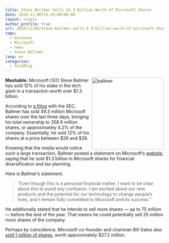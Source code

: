```yaml
---
title: Steve Ballmer Sells $1.3 Billion Worth of Microsoft Shares
date: 2010-11-06T15:43:00+00:00
layout: single
author_profile: true
url: 2010/11/06/steve-ballmer-sells-1-3-billion-worth-of-microsoft-shares/
tags:
  - business
  - Microsoft
  - news
  - Steve Ballmer
lang: en
categories: 
  - TechBlog
---
```

[<img title="ballmer" border="0" alt="ballmer" align="right" src="http://lh6.ggpht.com/_vaUVXcmC3OI/TNVwfh5-9YI/AAAAAAAADE4/B_kbNuiWytc/ballmer_thumb.jpg?imgmax=800" width="229" height="229" />](http://lh4.ggpht.com/_vaUVXcmC3OI/TNVwcQpFDqI/AAAAAAAADE0/WpHGnP4uyr4/s1600-h/ballmer%5B2%5D.jpg)**Mashable:** Microsoft CEO Steve Ballmer has sold 12% of his stake in the tech giant in a transaction worth over $1.3 billion. 

According to [a filing](http://secfilings.com/searchresultswide.aspx?link=1&filingid=7540020) with the SEC, Ballmer has sold 49.3 million Microsoft shares over the last three days, bringing his total ownership to 358.9 million shares, or approximately 4.2% of the company. Essentially, he sold 12% of his shares at a price between $26 and $28.

Knowing that the media would notice such a large transaction, Ballmer posted a statement on Microsoft’s [website](http://www.microsoft.com/presspass/press/2010/nov10/11-05statement.mspx), saying that he sold $1.3 billion in Microsoft shares for financial diversification and tax planning.

Here is Ballmer’s statement:

> “Even though this is a personal financial matter, I want to be clear about this to avoid any confusion. I am excited about our new products and the potential for our technology to change people’s lives, and I remain fully committed to Microsoft and its success.”

He additionally stated that he intends to sell more shares — up to 75 million — before the end of the year. That means he could potentially sell 25 million more shares of the company.

Perhaps by coincidence, Microsoft co-founder and chairman Bill Gates also [sold 1 million of shares](http://secfilings.com/searchresultswide.aspx?link=1&filingid=7539736), worth approximately $27.2 million.